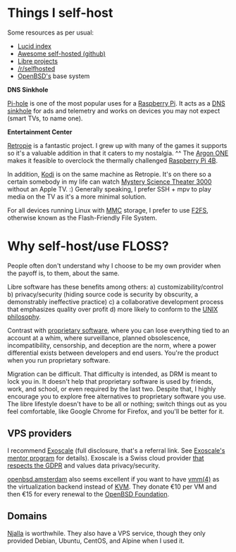 # Things I self-host

Some resources as per usual:

- [Lucid index](https://lucidindex.com/)
- [Awesome self-hosted
  (github)](https://github.com/Kickball/awesome-selfhosted)
- [Libre projects](https://libreprojects.net/)
- [/r/selfhosted](https://old.reddit.com/r/selfhosted/)
- [OpenBSD's](https://www.openbsd.org) base system

**DNS Sinkhole**

[Pi-hole](https://github.com/pi-hole/pi-hole) is one of the most popular
uses for a [Raspberry
Pi](https://en.wikipedia.org/wiki/Raspberry_Pi). It acts as a [DNS
sinkhole](https://en.wikipedia.org/wiki/DNS_sinkhole "Domain Name System
sinkhole") for ads and telemetry and works on devices you may not expect
(smart TVs, to name one).

**Entertainment Center**

[Retropie](https://retropie.org.uk/) is a fantastic project. I grew up
with many of the games it supports so it's a valuable addition in that
it caters to my nostalgia. ^^ The [Argon
ONE](https://www.argon40.com/catalog/product/view/id/52/s/argon-one-raspberry-pi-4-case/category/4/)
makes it feasible to overclock the thermally challenged [Raspberry Pi
4B](https://www.raspberrypi.org/products/raspberry-pi-4-model-b/).

In addition, [Kodi](http://kodi.tv/) is on the same machine as
Retropie. It's on there so a certain somebody in my life can watch
[Mystery Science Theater 3000](https://mst3k.com/) without an Apple
TV. :) Generally speaking, I prefer SSH + mpv to play media on the TV as
it's a more minimal solution.

For all devices running Linux with
[MMC](https://en.wikipedia.org/wiki/MultiMediaCard "MultiMediaCard")
storage, I prefer to use [F2FS](https://en.wikipedia.org/wiki/F2fs),
otherwise known as the Flash-Friendly File System.

# Why self-host/use FLOSS?

People often don't understand why I choose to be my own provider when
the payoff is, to them, about the same.

Libre software has these benefits among others: a)
customizability/control b) privacy/security (hiding source code is
security by obscurity, a demonstrably ineffective practice) c)
a collaborative development process that emphasizes quality over profit
d) more likely to conform to the [UNIX
philosophy](https://en.wikipedia.org/wiki/UNIX_philosophy).

Contrast with [proprietary
software](https://www.gnu.org/proprietary/proprietary.en.html), where
you can lose everything tied to an account at a whim, where
surveillance, planned obsolescence, incompatibility, censorship, and
deception are the norm, where a power differential exists between
developers and end users. You're the product when you run proprietary
software.

Migration can be difficult. That difficulty is intended, as DRM is meant
to lock you in. It doesn't help that proprietary software is used by
friends, work, and school, or even required by the last two. Despite
that, I highly encourage you to explore free alternatives to proprietary
software you use. The libre lifestyle doesn't have to be all or nothing;
switch things out as you feel comfortable, like Google Chrome
for Firefox, and you'll be better for it.

## VPS providers

I recommend
[Exoscale](https://portal.exoscale.com/register?r=JEUcJnv6AIMe) (full
disclosure, that's a referral link. See [Exoscale's mentor
program](https://community.exoscale.com/documentation/platform/mentor-program/)
for details). Exoscale is a Swiss cloud provider [that respects the
GDPR](https://www.exoscale.com/compliance/ "General Data Protection
Regulation") and values data privacy/security.

[openbsd.amsterdam](https://openbsd.amsterdam/) also seems excellent if
you want to have [vmm(4)](https://man.openbsd.org/vmm.4) as the
virtualization backend instead of
[KVM](https://www.linux-kvm.org/page/Main_Page "Kernel-based Virtual
Machine"). They donate €10 per VM and then €15 for every renewal to the
[OpenBSD Foundation](https://www.openbsdfoundation.org/).

## Domains

[Njalla](https://njal.la/) is worthwhile. They also have a VPS service,
though they only provided Debian, Ubuntu, CentOS, and Alpine when I used
it.

